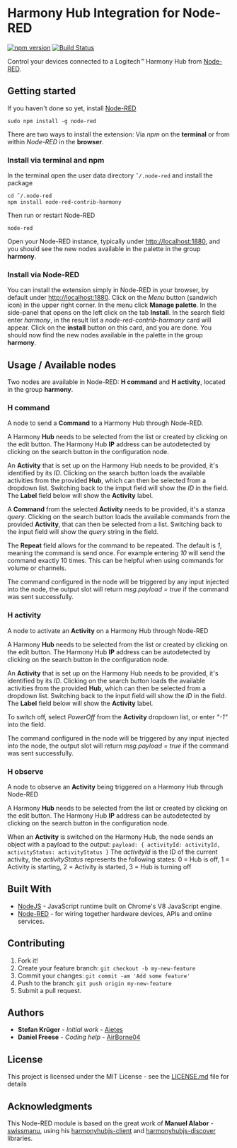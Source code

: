 # Harmony Hub Integration for Node-RED
[![npm version](https://badge.fury.io/js/node-red-contrib-harmony.svg)](http://badge.fury.io/js/node-red-contrib-harmony) [![Build Status](https://travis-ci.org/Aietes/node-red-contrib-harmony.svg?branch=master)](https://travis-ci.org/Aietes/node-red-contrib-harmony)

Control your devices connected to a Logitech&trade; Harmony Hub from [Node-RED](https://nodered.org).

## Getting started

If you haven't done so yet, install [Node-RED](http://nodered.org/docs/getting-started/installation)

```
sudo npm install -g node-red
```

There are two ways to install the extension: Via *npm* on the **terminal** or from within *Node-RED* in the **browser**.

### Install via terminal and npm

In the terminal open the user data directory `˜/.node-red` and install the package

```
cd ˜/.node-red
npm install node-red-contrib-harmony
```

Then run or restart Node-RED

```
node-red
```
Open your Node-RED instance, typically under <http://localhost:1880>, and you should see the new nodes available in the palette in the group **harmony**.

### Install via Node-RED

You can install the extension simply in Node-RED in your browser, by default under <http://localhost:1880>. Click on the *Menu* button (sandwich icon) in the upper right corner. In the menu click **Manage palette**. In the side-panel that opens on the left click on the tab **Install**. In the search field enter *harmony*, in the result list a *node-red-contrib-harmony* card will appear. Click on the **install** button on this card, and you are done. You should now find the new nodes available in the palette in the group **harmony**.

## Usage / Available nodes

Two nodes are available in Node-RED: **H command** and **H activity**, located in the group **harmony**.

### H command

A node to send a **Command** to a Harmony Hub through Node-RED.

A Harmony **Hub** needs to be selected from the list or created by clicking on the edit button. The Harmony Hub **IP** address can be autodetected by clicking on the search button in the configuration node.

An **Activity** that is set up on the Harmony Hub needs to be provided, it's identified by its *ID*. Clicking on the search button loads the available activities from the provided **Hub**, which can then be selected from a dropdown list. Switching back to the imput field will show the *ID* in the field. The **Label** field below will show the **Activity** label.

A **Command** from the selected **Activity** needs to be provided, it's a stanza *query*. Clicking on the search button loads the available commands from the provided **Activity**, that can then be selected from a list. Switching back to the input field will show the *query* string in the field.

The **Repeat** field allows for the command to be repeated. The default is *1*, meaning the command is send once. For example entering *10* will send the command exactly 10 times. This can be helpful when using commands for volume or channels.

The command configured in the node will be triggered by any input injected into the node, the output slot will return *msg.payload = true* if the command was sent successfully.

### H activity

A node to activate an **Activity** on a Harmony Hub through Node-RED

A Harmony **Hub** needs to be selected from the list or created by clicking on the edit button. The Harmony Hub 
**IP** address can be autodetected by clicking on the search button in the configuration node.

An **Activity** that is set up on the Harmony Hub needs to be provided, it's identified by its *ID*. Clicking on the 
search button loads the available activities from the provided **Hub**, which can then be selected from a dropdown list. Switching 
back to the input field will show the *ID* in the field. The **Label** field below will show the **Activity** label.

To switch off, select *PowerOff* from the **Activity** dropdown list, or enter *"-1"* into the field.

The command configured in the node will be triggered by any input injected into the node, the output slot will return *msg.payload = true* if the command was sent successfully.

### H observe

A node to observe an **Activity** being triggered on a Harmony Hub through Node-RED

A Harmony **Hub** needs to be selected from the list or created by clicking on the edit button. The Harmony Hub 
**IP** address can be autodetected by clicking on the search button in the configuration node.

When an **Activity** is switched on the Harmony Hub, the node sends an object with a payload to the output:
`payload: { activityId: activityId, activityStatus: activityStatus }`
The *activityId* is the ID of the current activity, the *activityStatus* represents the following states:
0 = Hub is off, 1 = Activity is starting, 2 = Activity is started, 3 = Hub is turning off

## Built With

* [NodeJS](https://nodejs.org/dist/latest-v6.x/docs/api/) - JavaScript runtime built on Chrome's V8 JavaScript engine.
* [Node-RED](http://nodered.org/docs/creating-nodes/) - for wiring together hardware devices, APIs and online services.

## Contributing

1. Fork it!
2. Create your feature branch: `git checkout -b my-new-feature`
3. Commit your changes: `git commit -am 'Add some feature'`
4. Push to the branch: `git push origin my-new-feature`
5. Submit a pull request.

## Authors

* **Stefan Krüger** - *Initial work* - [Aietes](https://github.com/Aietes)
* **Daniel Freese** - *Coding help* - [AirBorne04](https://github.com/AirBorne04)

## License

This project is licensed under the MIT License - see the [LICENSE.md](LICENSE.md) file for details

## Acknowledgments

This Node-RED module is based on the great work of **Manuel Alabor** - [swissmanu](https://github.com/swissmanu), using his [harmonyhubjs-client](https://github.com/swissmanu/harmonyhubjs-client) and [harmonyhubjs-discover](https://github.com/swissmanu/harmonyhubjs-discover) libraries.
